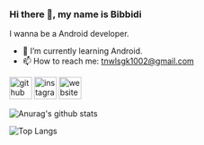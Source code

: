 ### Hi there 👋, my name is Bibbidi
I wanna be a Android developer.

- 🌱 I’m currently learning Android.
- 📫 How to reach me: tnwlsgk1002@gmail.com

[<img src='https://cdn.jsdelivr.net/npm/simple-icons@3.0.1/icons/github.svg' alt='github' height='40'>](https://github.com/tnwlsgk1002)
[<img src='https://cdn.jsdelivr.net/npm/simple-icons@3.0.1/icons/instagram.svg' alt='instagram' height='40'>](https://www.instagram.com/_sjevie/)
[<img src='https://cdn.jsdelivr.net/npm/simple-icons@3.0.1/icons/icloud.svg' alt='website' height='40'>](https://sjevie.tistory.com/)

![Anurag's github stats](https://github-readme-stats.vercel.app/api?username=tnwlsgk1002&show_icons=true&theme=dracula)

![Top Langs](https://github-readme-stats.vercel.app/api/top-langs/?username=tnwlsgk1002&layout=compact&theme=dracula&hide=jupyter%20notebook&langs_count=5)
